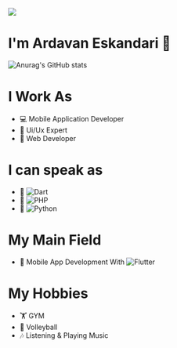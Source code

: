 ![](https://komarev.com/ghpvc/?username=ardavan8102&color=blueviolet&style=plastic&label=Profile+Checked+:)
# I'm <b>Ardavan Eskandari</b> 👋
![Anurag's GitHub stats](https://github-readme-stats.vercel.app/api?username=ardavan8102&show_icons=true&theme=tokyonight)
<!--
[![Top Langs](https://github-readme-stats.vercel.app/api/top-langs/?username=ardavan8102&layout=compact)](https://github.com/anuraghazra/github-readme-stats)
--->


# I Work As
- 💻 Mobile Application Developer
- 🎨 Ui/Ux Expert
- 🫧 Web Developer

# I can speak as 
- 📱 ![Dart](https://img.shields.io/badge/dart-%230175C2.svg?style=for-the-badge&logo=dart&logoColor=white)
- 🐘 ![PHP](https://img.shields.io/badge/php-%23777BB4.svg?style=for-the-badge&logo=php&logoColor=white)
- 🐍 ![Python](https://img.shields.io/badge/python-3670A0?style=for-the-badge&logo=python&logoColor=ffdd54)

# My Main Field
- 📱 Mobile App Development With ![Flutter](https://img.shields.io/badge/Flutter-%2302569B.svg?style=for-the-badge&logo=Flutter&logoColor=white)

# My Hobbies
- 🏋️ GYM
- 🏐 Volleyball
- 🎶 Listening & Playing Music


<!--
ardavan8102/ardavan8102 is a ✨ special ✨ repository because its `README.md` (this file) appears on your GitHub profile.
You can click the Preview link to take a look at your changes.
--->
